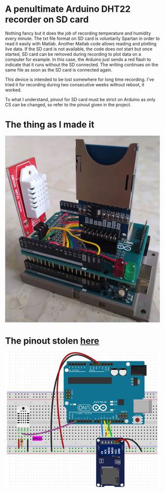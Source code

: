 # A penultimate Arduino DHT22 recorder on SD card

Nothing fancy but it does the job of recording temperature and humidity every minute. The txt file format on SD card is voluntarily Spartan in order to read it easily with Matlab. Another Matlab code allows reading and plotting live data. If the SD card is not available, the code does not start but once started, SD card can be removed during recording to plot data on a computer for example. In this case, the Arduino just sends a red flash to indicate that it runs without the SD connected. The writing continues on the same file as soon as the SD card is connected again.

This device is intended to be lost somewhere for long time recording. I've tried it for recording during two consecutive weeks without reboot, it worked.

To what I understand, pinout for SD card must be strict on Arduino as only CS can be changed, so refer to the pinout given in the project.

# The thing as I made it
![](https://github.com/Raphael-Boichot/A-penultimate-Arduino-DHT22-recorder/blob/main/IMG_20230103_142314.jpg)

# The pinout stolen [here](https://microcontrollerslab.com/dht22-data-logger-arduino-micro-sd-card/)
![](https://github.com/Raphael-Boichot/A-penultimate-Arduino-DHT22-recorder/blob/main/Arduino-with-DHT22-and-microSD-card-schematic-diagram.jpg)
